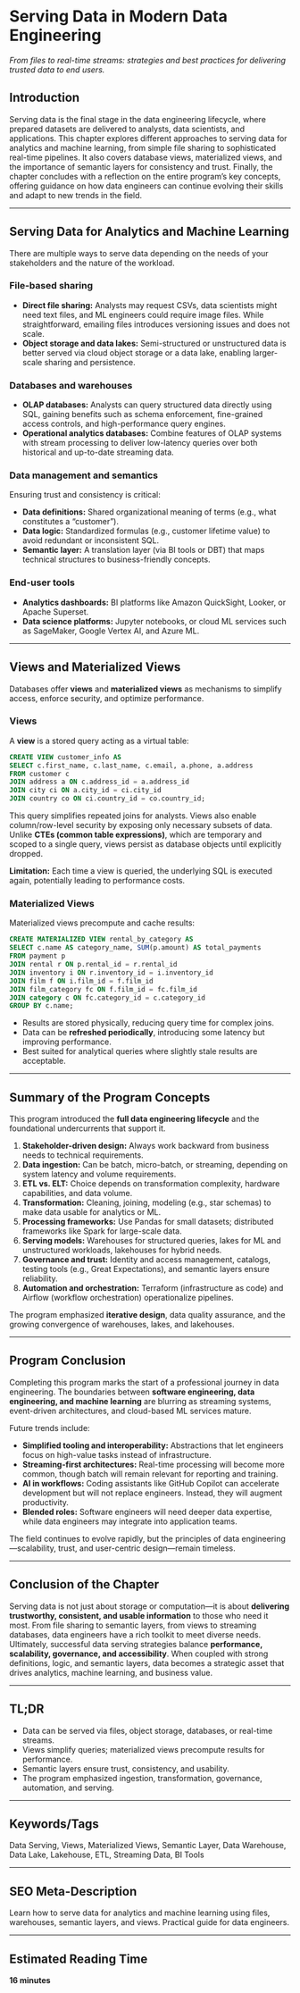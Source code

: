 # Serving Data in Modern Data Engineering  
*From files to real-time streams: strategies and best practices for delivering trusted data to end users.*  

## Introduction  
Serving data is the final stage in the data engineering lifecycle, where prepared datasets are delivered to analysts, data scientists, and applications. This chapter explores different approaches to serving data for analytics and machine learning, from simple file sharing to sophisticated real-time pipelines. It also covers database views, materialized views, and the importance of semantic layers for consistency and trust. Finally, the chapter concludes with a reflection on the entire program’s key concepts, offering guidance on how data engineers can continue evolving their skills and adapt to new trends in the field.  

---

## Serving Data for Analytics and Machine Learning  
There are multiple ways to serve data depending on the needs of your stakeholders and the nature of the workload.  

### File-based sharing  
- **Direct file sharing:** Analysts may request CSVs, data scientists might need text files, and ML engineers could require image files. While straightforward, emailing files introduces versioning issues and does not scale.  
- **Object storage and data lakes:** Semi-structured or unstructured data is better served via cloud object storage or a data lake, enabling larger-scale sharing and persistence.  

### Databases and warehouses  
- **OLAP databases:** Analysts can query structured data directly using SQL, gaining benefits such as schema enforcement, fine-grained access controls, and high-performance query engines.  
- **Operational analytics databases:** Combine features of OLAP systems with stream processing to deliver low-latency queries over both historical and up-to-date streaming data.  

### Data management and semantics  
Ensuring trust and consistency is critical:  
- **Data definitions:** Shared organizational meaning of terms (e.g., what constitutes a “customer”).  
- **Data logic:** Standardized formulas (e.g., customer lifetime value) to avoid redundant or inconsistent SQL.  
- **Semantic layer:** A translation layer (via BI tools or DBT) that maps technical structures to business-friendly concepts.  

### End-user tools  
- **Analytics dashboards:** BI platforms like Amazon QuickSight, Looker, or Apache Superset.  
- **Data science platforms:** Jupyter notebooks, or cloud ML services such as SageMaker, Google Vertex AI, and Azure ML.  

---

## Views and Materialized Views  
Databases offer **views** and **materialized views** as mechanisms to simplify access, enforce security, and optimize performance.  

### Views  
A **view** is a stored query acting as a virtual table:  
```sql
CREATE VIEW customer_info AS
SELECT c.first_name, c.last_name, c.email, a.phone, a.address
FROM customer c
JOIN address a ON c.address_id = a.address_id
JOIN city ci ON a.city_id = ci.city_id
JOIN country co ON ci.country_id = co.country_id;
````

This query simplifies repeated joins for analysts. Views also enable column/row-level security by exposing only necessary subsets of data. Unlike **CTEs (common table expressions)**, which are temporary and scoped to a single query, views persist as database objects until explicitly dropped.

**Limitation:** Each time a view is queried, the underlying SQL is executed again, potentially leading to performance costs.

### Materialized Views

Materialized views precompute and cache results:

```sql
CREATE MATERIALIZED VIEW rental_by_category AS
SELECT c.name AS category_name, SUM(p.amount) AS total_payments
FROM payment p
JOIN rental r ON p.rental_id = r.rental_id
JOIN inventory i ON r.inventory_id = i.inventory_id
JOIN film f ON i.film_id = f.film_id
JOIN film_category fc ON f.film_id = fc.film_id
JOIN category c ON fc.category_id = c.category_id
GROUP BY c.name;
```

* Results are stored physically, reducing query time for complex joins.
* Data can be **refreshed periodically**, introducing some latency but improving performance.
* Best suited for analytical queries where slightly stale results are acceptable.

---

## Summary of the Program Concepts

This program introduced the **full data engineering lifecycle** and the foundational undercurrents that support it.

1. **Stakeholder-driven design:** Always work backward from business needs to technical requirements.
2. **Data ingestion:** Can be batch, micro-batch, or streaming, depending on system latency and volume requirements.
3. **ETL vs. ELT:** Choice depends on transformation complexity, hardware capabilities, and data volume.
4. **Transformation:** Cleaning, joining, modeling (e.g., star schemas) to make data usable for analytics or ML.
5. **Processing frameworks:** Use Pandas for small datasets; distributed frameworks like Spark for large-scale data.
6. **Serving models:** Warehouses for structured queries, lakes for ML and unstructured workloads, lakehouses for hybrid needs.
7. **Governance and trust:** Identity and access management, catalogs, testing tools (e.g., Great Expectations), and semantic layers ensure reliability.
8. **Automation and orchestration:** Terraform (infrastructure as code) and Airflow (workflow orchestration) operationalize pipelines.

The program emphasized **iterative design**, data quality assurance, and the growing convergence of warehouses, lakes, and lakehouses.

---

## Program Conclusion

Completing this program marks the start of a professional journey in data engineering. The boundaries between **software engineering, data engineering, and machine learning** are blurring as streaming systems, event-driven architectures, and cloud-based ML services mature.

Future trends include:

* **Simplified tooling and interoperability:** Abstractions that let engineers focus on high-value tasks instead of infrastructure.
* **Streaming-first architectures:** Real-time processing will become more common, though batch will remain relevant for reporting and training.
* **AI in workflows:** Coding assistants like GitHub Copilot can accelerate development but will not replace engineers. Instead, they will augment productivity.
* **Blended roles:** Software engineers will need deeper data expertise, while data engineers may integrate into application teams.

The field continues to evolve rapidly, but the principles of data engineering—scalability, trust, and user-centric design—remain timeless.

---

## Conclusion of the Chapter

Serving data is not just about storage or computation—it is about **delivering trustworthy, consistent, and usable information** to those who need it most. From file sharing to semantic layers, from views to streaming databases, data engineers have a rich toolkit to meet diverse needs. Ultimately, successful data serving strategies balance **performance, scalability, governance, and accessibility**. When coupled with strong definitions, logic, and semantic layers, data becomes a strategic asset that drives analytics, machine learning, and business value.

---

## TL;DR

* Data can be served via files, object storage, databases, or real-time streams.
* Views simplify queries; materialized views precompute results for performance.
* Semantic layers ensure trust, consistency, and usability.
* The program emphasized ingestion, transformation, governance, automation, and serving.

---

## Keywords/Tags

Data Serving, Views, Materialized Views, Semantic Layer, Data Warehouse, Data Lake, Lakehouse, ETL, Streaming Data, BI Tools

---

## SEO Meta-Description

Learn how to serve data for analytics and machine learning using files, warehouses, semantic layers, and views. Practical guide for data engineers.

---

## Estimated Reading Time

**16 minutes**